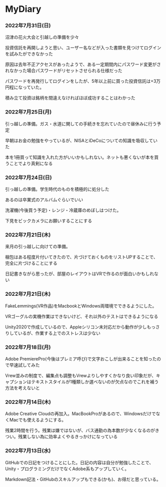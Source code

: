 # MyDiary
### 2022年7月31日(日)
<p>沼津の花火大会と引越しの準備を少々</p>
<p>投資信託を再開しようと思い、ユーザー名などが入った書類を見つけてログインを試みたができなかった</p>
<p>原因は去年不正アクセスがあったようで、ある一定期間内にパスワード変更がされなかった場合パスワードがリセットさせられる仕様だった</p>
<p>パスワードを再発行してログインをしたが、5年以上前に買った投資信託は+3万円程になっていた。</p>
<p>積み立て投資は銘柄を間違えなければほぼ成功することはわかった</p>


### 2022年7月25日(月)
<p>引っ越しの準備。ガス・水道に関しての手続きを忘れていたので昼休みに行う予定</p>
<p>早朝はお金の勉強をやっているが、NISAとiDeCoについての知識を吸収していた</p>
<p>本を1冊買って知識を入れた方がいいかもしれない。ネットも悪くないが本を買うことでより真剣になる</p>


### 2022年7月24日(日)
<p>引っ越しの準備。学生時代のものを積極的に処分した</p>
<p>あるのは卒業式のアルバムぐらいでいい</p>
<p>洗濯機(今後買う予定)・レンジ・冷蔵庫のめぼしはつけた。</p>
<p>下見をビックカメラにお願いすることにする</p>

### 2022年7月21日(木)
<p>来月の引っ越しに向けての準備。</p>
<p>梱包はある程度片付いてきたので、片づけておくものをリストUPすることで、完全に片づけることにする</p>
<p>日記書きながら思ったが、部屋のレイアウトはVRで作るのが面白いかもしれない</p>


### 2022年7月21日(木)
<p>FakeLemmings(VR作品)をMacbookとWindows両環境でできるようにした。</p>
<p>VRゴーグルの実機作業はできないけど、それ以外のテストはできるようになる</p>
<p>Unity2020で作成しているので、Appleシリコン未対応だから動作が少しもっさりしているが、作業する上でのストレスは少ない</p>

### 2022年7月18日(月)
<p>Adobe PremierePro(今後はプレミア呼び)で文字おこしが出来ることを知ったので早速試してみた</p>
<p>Vrew並みの制度で、編集点も調整もVrewよりしやすくかなり良い印象だが、キャプションはテキストスタイルが1種類しか選べないのが欠点なのでこれを補う方法を考えないと</p>

### 2022年7月14日(木)
<p>Adobe Creative Cloudの再加入。MacBookProがあるので、WindowsだけでなくMacでも使えるようにする。</p>
<p>残業2時間を行う。残業は嫌ではないが、バス通勤の為本数が少なくなるのがきつい。残業しない為に効率よくやるきっかけになっている</p>

### 2022年7月13日(水)
<p>GitHubでの日記をつけることにした。日記の内容は自分が勉強したことで、Unity・プログラミングだけでなくAdobe系もアップしていく。</p>
<p>Markdown記法・GitHubのスキルアップもできる(かも)、お得だと思っている。</p>

